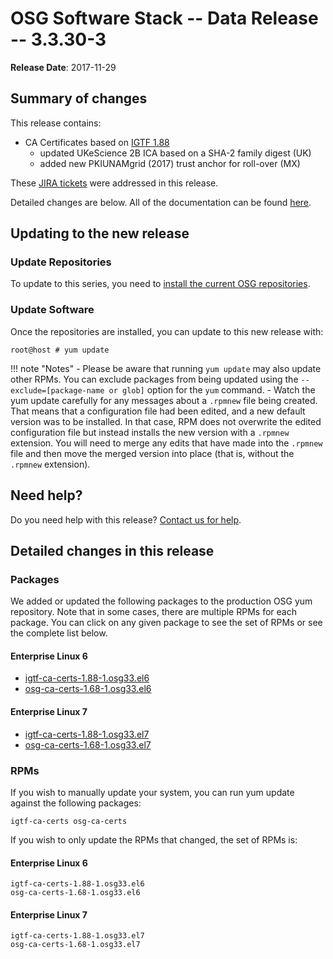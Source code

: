 OSG Software Stack -- Data Release -- 3.3.30-3
==============================================

**Release Date**: 2017-11-29

Summary of changes
------------------

This release contains:

-   CA Certificates based on [IGTF 1.88](http://dist.eugridpma.info/distribution/igtf/current/CHANGES)
    - updated UKeScience 2B ICA based on a SHA-2 family digest (UK)
    - added new PKIUNAMgrid (2017) trust anchor for roll-over (MX)

These [JIRA tickets](https://jira.opensciencegrid.org/issues/?jql=project%20%3D%20SOFTWARE%20AND%20fixVersion%20%3D%203.3.30-3%20ORDER%20BY%20priority%20DESC%2C%20key%20DESC) were addressed in this release.

Detailed changes are below. All of the documentation can be found [here](/index.md).

Updating to the new release
---------------------------

### Update Repositories

To update to this series, you need to [install the current OSG repositories](/common/yum#install-osg-repositories).

### Update Software

Once the repositories are installed, you can update to this new release with:

``` console
root@host # yum update
```

!!! note "Notes"
    -   Please be aware that running `yum update` may also update other RPMs. You can exclude packages from being updated using the `--exclude=[package-name or glob]` option for the `yum` command.
    -   Watch the yum update carefully for any messages about a `.rpmnew` file being created. That means that a configuration file had been edited, and a new default version was to be installed. In that case, RPM does not overwrite the edited configuration file but instead installs the new version with a `.rpmnew` extension. You will need to merge any edits that have made into the `.rpmnew` file and then move the merged version into place (that is, without the `.rpmnew` extension).

Need help?
----------

Do you need help with this release? [Contact us for help](/common/help).

Detailed changes in this release
--------------------------------

### Packages

We added or updated the following packages to the production OSG yum repository. Note that in some cases, there are multiple RPMs for each package. You can click on any given package to see the set of RPMs or see the complete list below.

#### Enterprise Linux 6

-   [igtf-ca-certs-1.88-1.osg33.el6](https://koji.chtc.wisc.edu/koji/search?match=glob&type=build&terms=igtf-ca-certs-1.88-1.osg33.el6)
-   [osg-ca-certs-1.68-1.osg33.el6](https://koji.chtc.wisc.edu/koji/search?match=glob&type=build&terms=osg-ca-certs-1.68-1.osg33.el6)

#### Enterprise Linux 7

-   [igtf-ca-certs-1.88-1.osg33.el7](https://koji.chtc.wisc.edu/koji/search?match=glob&type=build&terms=igtf-ca-certs-1.88-1.osg33.el7)
-   [osg-ca-certs-1.68-1.osg33.el7](https://koji.chtc.wisc.edu/koji/search?match=glob&type=build&terms=osg-ca-certs-1.68-1.osg33.el7)

### RPMs

If you wish to manually update your system, you can run yum update against the following packages:

    igtf-ca-certs osg-ca-certs

If you wish to only update the RPMs that changed, the set of RPMs is:

#### Enterprise Linux 6

``` file
igtf-ca-certs-1.88-1.osg33.el6
osg-ca-certs-1.68-1.osg33.el6
```

#### Enterprise Linux 7

``` file
igtf-ca-certs-1.88-1.osg33.el7
osg-ca-certs-1.68-1.osg33.el7
```
